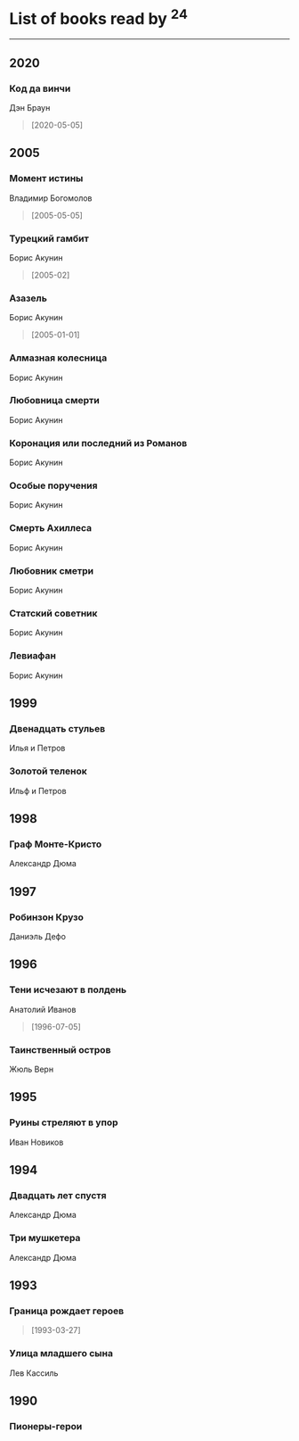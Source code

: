 # List of books read by [](https://plus.google.com/u/0/118261627879855357372/)<sup>24</sup>
---

## 2020

### Код да винчи
Дэн Браун
> [2020-05-05] 



## 2005

### Момент истины
Владимир Богомолов
> [2005-05-05] 


### Турецкий гамбит
Борис Акунин
> [2005-02] 


### Азазель
Борис Акунин
> [2005-01-01] 


### Алмазная колесница
Борис Акунин


### Любовница смерти
Борис Акунин


### Коронация или последний из Романов
Борис Акунин


### Особые поручения
Борис Акунин


### Смерть Ахиллеса
Борис Акунин


### Любовник сметри
Борис Акунин


### Статский советник
Борис Акунин


### Левиафан
Борис Акунин



## 1999

### Двенадцать стульев
Илья и Петров


### Золотой теленок
Ильф и Петров



## 1998

### Граф Монте-Кристо
Александр Дюма



## 1997

### Робинзон Крузо
Даниэль Дефо



## 1996

### Тени исчезают в полдень
Анатолий Иванов
> [1996-07-05] 


### Таинственный остров
Жюль Верн



## 1995

### Руины стреляют в упор
Иван Новиков



## 1994

### Двадцать лет спустя
Александр Дюма


### Три мушкетера
Александр Дюма



## 1993

### Граница рождает героев
> [1993-03-27] 


### Улица младшего сына
Лев Кассиль



## 1990

### Пионеры-герои



